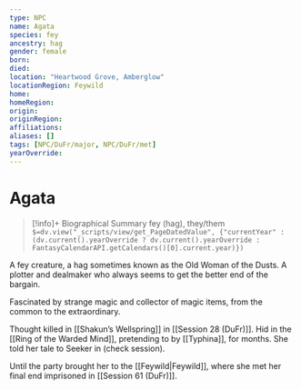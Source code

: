 ```yaml
---
type: NPC
name: Agata
species: fey
ancestry: hag
gender: female
born: 
died: 
location: "Heartwood Grove, Amberglow"
locationRegion: Feywild
home: 
homeRegion:
origin:
originRegion:
affiliations: 
aliases: []
tags: [NPC/DuFr/major, NPC/DuFr/met]
yearOverride: 
---
```

# Agata
>[!info]+ Biographical Summary
>fey (hag), they/them
>`$=dv.view("_scripts/view/get_PageDatedValue", {"currentYear" : (dv.current().yearOverride ? dv.current().yearOverride : FantasyCalendarAPI.getCalendars()[0].current.year)})`

A fey creature, a hag sometimes known as the Old Woman of the Dusts. A plotter and dealmaker who always seems to get the better end of the bargain. 

Fascinated by strange magic and collector of magic items, from the common to the extraordinary. 

Thought killed in [[Shakun’s Wellspring]] in [[Session 28 (DuFr)]]. Hid in the [[Ring of the Warded Mind]], pretending to by [[Typhina]], for months. She told her tale to Seeker in (check session). 

Until the party brought her to the [[Feywild|Feywild]], where she met her final end imprisoned in [[Session 61 (DuFr)]].